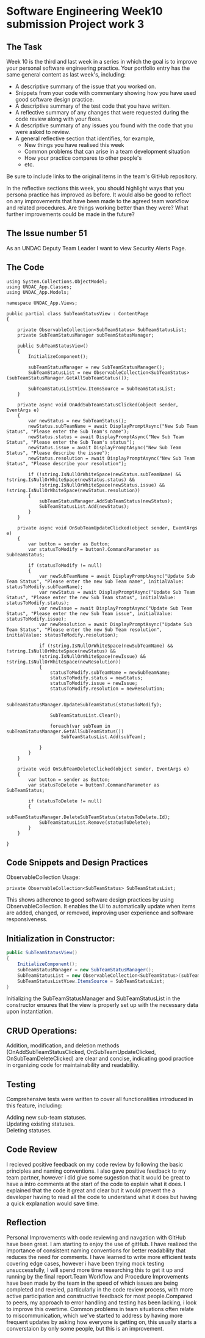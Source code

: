 # Software Engineering Week10 submission Project work 3

## The Task

Week 10 is the third and last week in a series in which the goal is to improve your 
personal software engineering practice. Your portfolio entry has the same general content
as last week's, including:

* A descriptive summary of the issue that you worked on.
* Snippets from your code with commentary showing how you have used good software design 
  practice.
* A descriptive summary of the test code that you have written.
* A reflective summary of any changes that were requested during the code review along 
  with your fixes.
* A descriptive summary of any issues you found with the code that you were asked to review.
* A general reflective section that identifies, for example,
  * New things you have realised this week
  * Common problems that can arise in a team development situation
  * How your practice compares to other people's
  * etc.

Be sure to include links to the original items in the team's GitHub repository.

In the reflective sections this week, you should highlight ways that you persona practice
has improved as before. It would also be good to reflect on any improvements that have
been made to the agreed team workflow and related procedures. Are things working
better than they were? What further improvements could be made in the future?

## The Issue number 51
As an UNDAC Deputy Team Leader I want to view Security Alerts Page.

## The Code
```
using System.Collections.ObjectModel;
using UNDAC_App.Classes;
using UNDAC_App.Models;

namespace UNDAC_App.Views;

public partial class SubTeamStatusView : ContentPage
{

	private ObservableCollection<SubTeamStatus> SubTeamStatusList;
	private SubTeamStatusManager subTeamStatusManager;

	public SubTeamStatusView()
	{
		InitializeComponent();

		subTeamStatusManager = new SubTeamStatusManager();
		SubTeamStatusList = new ObservableCollection<SubTeamStatus>(subTeamStatusManager.GetAllSubTeamStatus());

		SubTeamStatusListView.ItemsSource = SubTeamStatusList;
	}

	private async void OnAddSubTeamStatusClicked(object sender, EventArgs e)
	{
		var newStatus = new SubTeamStatus();
		newStatus.subTeamName = await DisplayPromptAsync("New Sub Team Status", "Please enter the Sub Team's name");
        newStatus.status = await DisplayPromptAsync("New Sub Team Status", "Please enter the Sub Team's status");
        newStatus.issue = await DisplayPromptAsync("New Sub Team Status", "Please describe the issue");
        newStatus.resolution = await DisplayPromptAsync("New Sub Team Status", "Please describe your resolution");

		if (!string.IsNullOrWhiteSpace(newStatus.subTeamName) && !string.IsNullOrWhiteSpace(newStatus.status) &&
			!string.IsNullOrWhiteSpace(newStatus.issue) && !string.IsNullOrWhiteSpace(newStatus.resolution))
		{
			subTeamStatusManager.AddSubTeamStatus(newStatus);
			SubTeamStatusList.Add(newStatus);
		}
    }

	private async void OnSubTeamUpdateClicked(object sender, EventArgs e)
	{
		var button = sender as Button;
		var statusToModify = button?.CommandParameter as SubTeamStatus;

		if (statusToModify != null)
		{
			var newSubTeamName = await DisplayPromptAsync("Update Sub Team Status", "Please enter the new Sub Team name", initialValue: statusToModify.subTeamName);
            var newStatus = await DisplayPromptAsync("Update Sub Team Status", "Please enter the new Sub Team status", initialValue: statusToModify.status);
            var newIssue = await DisplayPromptAsync("Update Sub Team Status", "Please enter the new Sub Team issue", initialValue: statusToModify.issue);
            var newResolution = await DisplayPromptAsync("Update Sub Team Status", "Please enter the new Sub Team resolution", initialValue: statusToModify.resolution);

            if (!string.IsNullOrWhiteSpace(newSubTeamName) && !string.IsNullOrWhiteSpace(newStatus) &&
            !string.IsNullOrWhiteSpace(newIssue) && !string.IsNullOrWhiteSpace(newResolution))
            {
                statusToModify.subTeamName = newSubTeamName;
				statusToModify.status = newStatus;
                statusToModify.issue = newIssue;
                statusToModify.resolution = newResolution;
				
				subTeamStatusManager.UpdateSubTeamStatus(statusToModify);

				SubTeamStatusList.Clear();

				foreach(var subTeam in subTeamStatusManager.GetAllSubTeamStatus())
					SubTeamStatusList.Add(subTeam);
				
			}
        }        
    }

	private void OnSubTeamDeleteClicked(object sender, EventArgs e)
	{
		var button = sender as Button;
		var statusToDelete = button?.CommandParameter as SubTeamStatus;

		if (statusToDelete != null)
		{
			subTeamStatusManager.DeleteSubTeamStatus(statusToDelete.Id);
			SubTeamStatusList.Remove(statusToDelete);
		}
	}

}
```

## Code Snippets and Design Practices
ObservableCollection Usage:

```
private ObservableCollection<SubTeamStatus> SubTeamStatusList;
```
This shows adherence to good software design practices by using ObservableCollection.
It enables the UI to automatically update when items are added, changed, or removed,
improving user experience and software responsiveness.

## Initialization in Constructor:

```csharp
public SubTeamStatusView()
{
    InitializeComponent();
    subTeamStatusManager = new SubTeamStatusManager();
    SubTeamStatusList = new ObservableCollection<SubTeamStatus>(subTeamStatusManager.GetAllSubTeamStatus());
    SubTeamStatusListView.ItemsSource = SubTeamStatusList;
}
```
Initializing the SubTeamStatusManager and SubTeamStatusList in the constructor ensures that
the view is properly set up with the necessary data upon instantiation.

## CRUD Operations:

Addition, modification, and deletion methods (OnAddSubTeamStatusClicked, OnSubTeamUpdateClicked, OnSubTeamDeleteClicked)
are clear and concise, indicating good practice in organizing code for maintainability and readability.

## Testing
Comprehensive tests were written to cover all functionalities introduced in this feature, including:

Adding new sub-team statuses.<br>
Updating existing statuses.<br>
Deleting statuses.

## Code Review
I recieved positive feedback on my code review by following the basic principles and naming conventions. I also
gave positive feedback to my team partner, however i did give some sugestion that it would be great to
have a intro comments at the start of the code to explain what it does. I explained that the code it great
and clear but it would prevent the a developer having to read all the code to understand what it does but
having a quick explanation would save time.

## Reflection
Personal Improvements with code reviewing and navgation with GitHub have been great. I am starting to
enjoy the use of gitHub. I have realized the importance of consistent naming conventions for better readability
that reduces the need for comments. I have learned to write more efficient tests covering edge cases, however
i have been trying mock testing unsuccessfully, I will spend more time researching this to get it up and
running by the final report.Team Workflow and Procedure Improvements have been made by the team in the speed
of which issues are being completed and reveied, particularly in the code review process, with more active participation
and constructive feedback for most people.Compared to peers, my approach to error handling and testing has been lacking, i look to improve this overtime.
Common problems in team situations often relate to miscommunication, which we've started
to address by having more frequent updates by asking how everyone is getting on, this usually starts a
converstaion by only some people, but this is an improvement.


